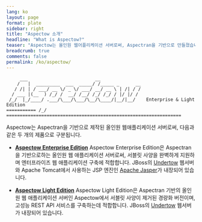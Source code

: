 ```yaml
---
lang: ko
layout: page
format: plate
sidebar: right
title: "Aspectow 소개"
headline: "What is Aspectow?"
teaser: "Aspectow는 올인원 웹어플리케이션 서버로써, Aspectran을 기반으로 만들졌습니다."
breadcrumb: true
comments: false
permalink: /ko/aspectow/
---
```


```
     ___                         __
    /   |  _________  ___  _____/ /_____ _      __
   / /| | / ___/ __ \/ _ \/ ___/ __/ __ \ | /| / /
  / ___ |(__  ) /_/ /  __/ /__/ /_/ /_/ / |/ |/ /
 /_/  |_/____/ .___/\___/\___/\__/\____/|__/|__/    Enterprise & Light Edition
=========== /_/ =================================================================
```

Aspectow는 Aspectran을 기반으로 제작된 올인원 웹애플리케이션 서버로써, 다음과 같은 두 개의 제품으로 구분됩니다.

* **[Aspectow Enterprise Edition](/aspectow/aspectow-enterprise)**
  Aspectow Enterprise Edition은 Aspectran을 기반으로하는 올인원 웹 애플리케이션 서버로써,
  서블릿 사양을 완벽하게 지원하며 엔터프라이즈 웹 애플리케이션 구축에 적합합니다.
  JBoss의 [Undertow](http://undertow.io) 웹서버와 Apache Tomcat에서 사용하는 JSP 엔진인
  [Apache Jasper](https://mvnrepository.com/artifact/org.mortbay.jasper/apache-jsp)가 내장되어 있습니다.

* **[Aspectow Light Edition](/aspectow/aspectow-light)**
  Aspectow Light Edition은 Aspectran 기반의 올인원 웹 애플리케이션 서버인 Aspectow에서
  서블릿 사양이 제거된 경량화 버전이며, 고성능 REST API 서비스를 구축하는데 적합합니다.
  JBoss의 [Undertow](http://undertow.io) 웹서버가 내장되어 있습니다.
